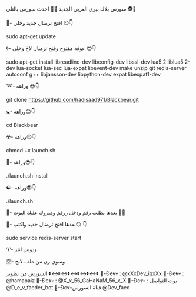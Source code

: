 سورس بلاك بيري العربي الجديد 🌝🚶
احدث سورس بالتلي 🕵🖖

💠- افتح ترمنال جديد وخلي 😍👇

sudo apt-get update

🌀- عوفه مفتوح وفتح ترمنال لاخ وخلي 😍👇

sudo apt-get install libreadline-dev libconfig-dev libssl-dev lua5.2 liblua5.2-dev lua-socket lua-sec lua-expat libevent-dev make unzip git redis-server autoconf g++ libjansson-dev libpython-dev expat libexpat1-dev

➿- وراهه 😍👇

git clone https://github.com/hadisaad971/Blackbear.git

🚼- وراهه😍👇

cd Blackbear

☢- وراهه😍👇

chmod +x launch.sh

🔄- وراهه😍👇

./launch.sh install

☯- وراهه😍👇

./launch.sh

💟- بعدها يطلب رقم ودخل ررقم ومبروك عليك البوت 💞🍃

🕎- بعدها افتح ترمنال جديد واكتب😕 👇

sudo service redis-server start

♈️- ودوس انتر

🈳- وسوي رن من ملف لانج

السورس من تطوير
⏬↔️⏬↔️⏬↔️⏬↔️⏬↔️⏬
💯-Đєⱴ💀 : @xXxDev_iqxXx
💯-Đєⱴ💀 : @hamapaiz
💯-Đєⱴ💀 : @X_x_56_GaHaNaM_56_x_X
💯-Đєⱴ💀 : بوت التواصل  @D_e_v_faeder_bot
💯-Đєⱴ💀قناة السورس @Dev_faed
